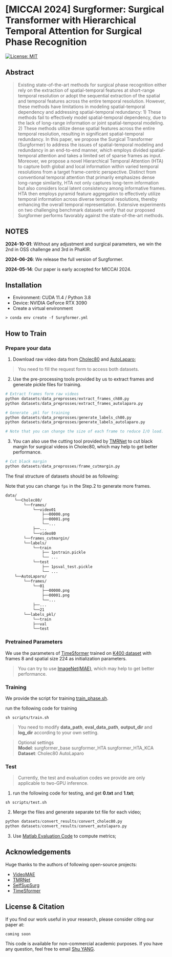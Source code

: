 # [MICCAI 2024] Surgformer: Surgical Transformer with Hierarchical Temporal Attention for Surgical Phase Recognition


[![License: MIT](https://img.shields.io/badge/License-MIT-green.svg)](https://opensource.org/licenses/MIT)
<!-- ![GitHub last commit](https://img.shields.io/github/last-commit/isyangshu/Surgformer?style=flat-square) -->
<!-- ![GitHub issues](https://img.shields.io/github/issues/isyangshu/Surgformer?style=flat-square) -->
<!-- ![GitHub stars](https://img.shields.io/github/stars/isyangshu/Surgformer?style=flat-square) -->
<!-- [![Arxiv Page](https://img.shields.io/badge/Arxiv-2403.06800-red?style=flat-square)](https://arxiv.org/pdf/2403.06800.pdf) -->


## Abstract

> Existing state-of-the-art methods for surgical phase recognition either rely on the extraction of spatial-temporal features at short-range temporal resolution or adopt the sequential extraction of the spatial and temporal features across the entire temporal resolution. However, these methods have limitations in modeling spatial-temporal dependency and addressing spatial-temporal redundancy: 1) These methods fail to effectively model spatial-temporal dependency, due to the lack of long-range information or joint spatial-temporal modeling. 2) These methods utilize dense spatial features across the entire temporal resolution, resulting in significant spatial-temporal redundancy. In this paper, we propose the Surgical Transformer (Surgformer) to address the issues of spatial-temporal modeling and redundancy in an end-to-end manner, which employs divided spatial-temporal attention and takes a limited set of sparse frames as input. Moreover, we propose a novel Hierarchical Temporal Attention (HTA) to capture both global and local information within varied temporal resolutions from a target frame-centric perspective. Distinct from conventional temporal attention that primarily emphasizes dense long-range similarity, HTA not only captures long-term information but also considers local latent consistency among informative frames. HTA then employs pyramid feature aggregation to effectively utilize temporal information across diverse temporal resolutions, thereby enhancing the overall temporal representation. Extensive experiments on two challenging benchmark datasets verify that our proposed Surgformer performs favorably against the state-of-the-art methods.

## NOTES

**2024-10-01**: Without any adjustment and surgical parameters, we win the 2nd in OSS challenge and 3rd in PhaKIR.

**2024-06-26**: We release the full version of Surgformer.

**2024-05-14**: Our paper is early accepted for MICCAI 2024.

## Installation
* Environment: CUDA 11.4 / Python 3.8
* Device: NVIDIA GeForce RTX 3090
* Create a virtual environment
```shell
> conda env create -f Surgformer.yml
```

## How to Train
### Prepare your data
1. Download raw video data from [Cholec80](https://camma.unistra.fr/datasets/) and [AutoLaparo](https://autolaparo.github.io/);
> You need to fill the request form to access both datasets.
2. Use the pre-processing tools provided by us to extract frames and generate pickle files for training.
```python
# Extract frames form raw videos
python datasets/data_preprosses/extract_frames_ch80.py
python datasets/data_preprosses/extract_frames_autolaparo.py

# Generate .pkl for training
python datasets/data_preprosses/generate_labels_ch80.py
python datasets/data_preprosses/generate_labels_autolaparo.py

# Note that you can change the size of each frame to reduce I/O load.
```
3. You can also use the cutting tool provided by [TMRNet](https://github.com/YuemingJin/TMRNet) to cut black margin for surgical videos in Cholec80, which may help to get better performance.
```python
# Cut black margin
python datasets/data_preprosses/frame_cutmargin.py
```

The final structure of datasets should be as following:

Note that you can change `fps` in the Step.2 to generate more frames.
```bash
data/
    └──Cholec80/
        └──frames/
            └──video01
                ├──00000.png
                ├──00001.png
                └──...
            ├──...    
            └──video80
        └──frames_cutmargin/
        └──labels/
            └──train
                ├── 1pstrain.pickle
                └── ...
            └──test
                ├── 1psval_test.pickle
                └── ...
    └──AutoLaparo/
        └──frames/
            └──01
                ├──00000.png
                ├──00001.png
                └──...
            ├──...    
            └──21
        └──labels_pkl/
            └──train
            ├──val
            └──test
```
### Pretrained Parameters

We use the parameters of [TimeSformer](https://github.com/facebookresearch/TimeSformer) trained on [K400 dataset](https://www.dropbox.com/s/g5t24we9gl5yk88/TimeSformer_divST_8x32_224_K400.pyth?dl=0) with frames 8 and spatial size 224 as initialization parameters.

> You can try to use [ImageNet(MAE)](https://huggingface.co/timm/vit_base_patch16_224.mae), which may help to get better performance.

### Training
We provide the script for training [train_phase.sh](https://github.com/isyangshu/Surgformer/blob/master/scripts/train_phase.sh).

run the following code for training

```shell
sh scripts/train.sh
```
> You need to modify **data_path**, **eval_data_path**, **output_dir** and **log_dir** according to your own setting.

> Optional settings \
> **Model**: surgformer_base surgformer_HTA surgformer_HTA_KCA \
> **Dataset**: Cholec80 AutoLaparo

### Test
> Currently, the test and evaluation codes we provide are only applicable to two-GPU inference.

1. run the following code for testing, and get **0.txt** and **1.txt**;

```shell
sh scripts/test.sh
```

2. Merge the files and generate separate txt file for each video;
```python
python datasets/convert_results/convert_cholec80.py
python datasets/convert_results/convert_autolaparo.py
```

3. Use [Matlab Evaluation Code](https://github.com/isyangshu/Surgformer/tree/master/evaluation_matlab) to compute metrics;

## Acknowledgements
Huge thanks to the authors of following open-source projects:
- [VideoMAE](https://github.com/MCG-NJU/VideoMAE/tree/main?tab=readme-ov-file)
- [TMRNet](https://github.com/YuemingJin/TMRNet)
- [SelfSupSurg](https://github.com/CAMMA-public/SelfSupSurg)
- [TimeSformer](https://github.com/facebookresearch/TimeSformer)

## License & Citation 
If you find our work useful in your research, please consider citing our paper at:

```text
coming soon
```
This code is available for non-commercial academic purposes. If you have any question, feel free to email [Shu YANG](syangcw@connect.ust.hk).
